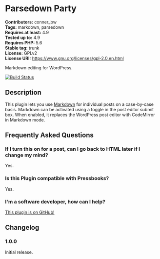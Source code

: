 # Parsedown Party 

**Contributors:** conner_bw  
**Tags:** markdown, parsedown  
**Requires at least:** 4.9  
**Tested up to:** 4.9  
**Requires PHP:** 5.6  
**Stable tag:** trunk  
**License:** GPLv2  
**License URI:** https://www.gnu.org/licenses/gpl-2.0.en.html  

Markdown editing for WordPress.

[![Build Status](https://travis-ci.org/connerbw/parsedownparty.svg?branch=master)](https://travis-ci.org/connerbw/parsedownparty)


## Description 

This plugin lets you use [Markdown](https://github.com/erusev/parsedown) for individual posts on a case-by-case basis. Markdown can be activated using a toggle in the post editor
submit box. When enabled, it replaces the WordPress post editor with CodeMirror in Markdown mode.


## Frequently Asked Questions 


### If I turn this on for a post, can I go back to HTML later if I change my mind? 

Yes.


### Is this Plugin compatible with Pressbooks? 

Yes.


### I'm a software developer, how can I help? 

[This plugin is on GitHub!](https://github.com/connerbw/parsedownparty)


## Changelog 


### 1.0.0  
Initial release.

